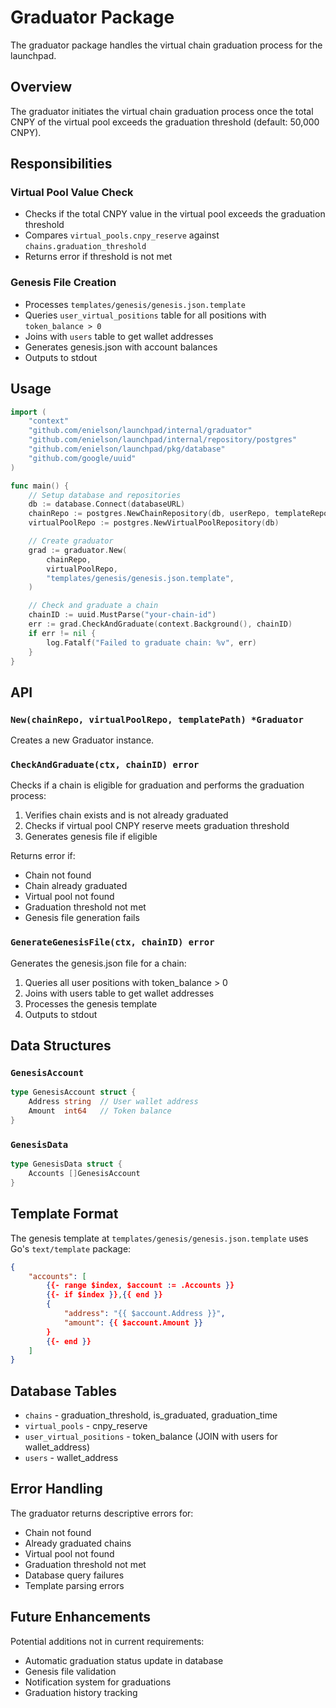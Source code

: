 # Graduator Package

The graduator package handles the virtual chain graduation process for the launchpad.

## Overview

The graduator initiates the virtual chain graduation process once the total CNPY of the virtual pool exceeds the graduation threshold (default: 50,000 CNPY).

## Responsibilities

### Virtual Pool Value Check
- Checks if the total CNPY value in the virtual pool exceeds the graduation threshold
- Compares `virtual_pools.cnpy_reserve` against `chains.graduation_threshold`
- Returns error if threshold is not met

### Genesis File Creation
- Processes `templates/genesis/genesis.json.template`
- Queries `user_virtual_positions` table for all positions with `token_balance > 0`
- Joins with `users` table to get wallet addresses
- Generates genesis.json with account balances
- Outputs to stdout

## Usage

```go
import (
    "context"
    "github.com/enielson/launchpad/internal/graduator"
    "github.com/enielson/launchpad/internal/repository/postgres"
    "github.com/enielson/launchpad/pkg/database"
    "github.com/google/uuid"
)

func main() {
    // Setup database and repositories
    db := database.Connect(databaseURL)
    chainRepo := postgres.NewChainRepository(db, userRepo, templateRepo)
    virtualPoolRepo := postgres.NewVirtualPoolRepository(db)

    // Create graduator
    grad := graduator.New(
        chainRepo,
        virtualPoolRepo,
        "templates/genesis/genesis.json.template",
    )

    // Check and graduate a chain
    chainID := uuid.MustParse("your-chain-id")
    err := grad.CheckAndGraduate(context.Background(), chainID)
    if err != nil {
        log.Fatalf("Failed to graduate chain: %v", err)
    }
}
```

## API

### `New(chainRepo, virtualPoolRepo, templatePath) *Graduator`
Creates a new Graduator instance.

### `CheckAndGraduate(ctx, chainID) error`
Checks if a chain is eligible for graduation and performs the graduation process:
1. Verifies chain exists and is not already graduated
2. Checks if virtual pool CNPY reserve meets graduation threshold
3. Generates genesis file if eligible

Returns error if:
- Chain not found
- Chain already graduated
- Virtual pool not found
- Graduation threshold not met
- Genesis file generation fails

### `GenerateGenesisFile(ctx, chainID) error`
Generates the genesis.json file for a chain:
1. Queries all user positions with token_balance > 0
2. Joins with users table to get wallet addresses
3. Processes the genesis template
4. Outputs to stdout

## Data Structures

### `GenesisAccount`
```go
type GenesisAccount struct {
    Address string  // User wallet address
    Amount  int64   // Token balance
}
```

### `GenesisData`
```go
type GenesisData struct {
    Accounts []GenesisAccount
}
```

## Template Format

The genesis template at `templates/genesis/genesis.json.template` uses Go's `text/template` package:

```json
{
    "accounts": [
        {{- range $index, $account := .Accounts }}
        {{- if $index }},{{ end }}
        {
            "address": "{{ $account.Address }}",
            "amount": {{ $account.Amount }}
        }
        {{- end }}
    ]
}
```

## Database Tables

- `chains` - graduation_threshold, is_graduated, graduation_time
- `virtual_pools` - cnpy_reserve
- `user_virtual_positions` - token_balance (JOIN with users for wallet_address)
- `users` - wallet_address

## Error Handling

The graduator returns descriptive errors for:
- Chain not found
- Already graduated chains
- Virtual pool not found
- Graduation threshold not met
- Database query failures
- Template parsing errors

## Future Enhancements

Potential additions not in current requirements:
- Automatic graduation status update in database
- Genesis file validation
- Notification system for graduations
- Graduation history tracking
